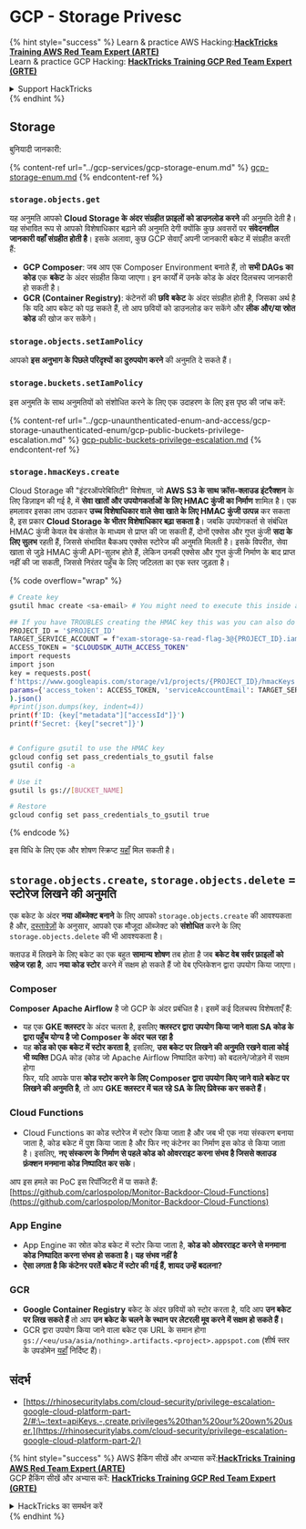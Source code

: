 # GCP - Storage Privesc

{% hint style="success" %}
Learn & practice AWS Hacking:<img src="../../../.gitbook/assets/image (1).png" alt="" data-size="line">[**HackTricks Training AWS Red Team Expert (ARTE)**](https://training.hacktricks.xyz/courses/arte)<img src="../../../.gitbook/assets/image (1).png" alt="" data-size="line">\
Learn & practice GCP Hacking: <img src="../../../.gitbook/assets/image (2).png" alt="" data-size="line">[**HackTricks Training GCP Red Team Expert (GRTE)**<img src="../../../.gitbook/assets/image (2).png" alt="" data-size="line">](https://training.hacktricks.xyz/courses/grte)

<details>

<summary>Support HackTricks</summary>

* Check the [**subscription plans**](https://github.com/sponsors/carlospolop)!
* **Join the** 💬 [**Discord group**](https://discord.gg/hRep4RUj7f) or the [**telegram group**](https://t.me/peass) or **follow** us on **Twitter** 🐦 [**@hacktricks\_live**](https://twitter.com/hacktricks\_live)**.**
* **Share hacking tricks by submitting PRs to the** [**HackTricks**](https://github.com/carlospolop/hacktricks) and [**HackTricks Cloud**](https://github.com/carlospolop/hacktricks-cloud) github repos.

</details>
{% endhint %}

## Storage

बुनियादी जानकारी:

{% content-ref url="../gcp-services/gcp-storage-enum.md" %}
[gcp-storage-enum.md](../gcp-services/gcp-storage-enum.md)
{% endcontent-ref %}

### `storage.objects.get`

यह अनुमति आपको **Cloud Storage के अंदर संग्रहीत फ़ाइलों को डाउनलोड करने** की अनुमति देती है। यह संभावित रूप से आपको विशेषाधिकार बढ़ाने की अनुमति देगी क्योंकि कुछ अवसरों पर **संवेदनशील जानकारी वहाँ संग्रहीत होती है**। इसके अलावा, कुछ GCP सेवाएँ अपनी जानकारी बकेट में संग्रहीत करती हैं:

* **GCP Composer**: जब आप एक Composer Environment बनाते हैं, तो **सभी DAGs का कोड** एक **बकेट** के अंदर संग्रहीत किया जाएगा। इन कार्यों में उनके कोड के अंदर दिलचस्प जानकारी हो सकती है।
* **GCR (Container Registry)**: कंटेनरों की **छवि** **बकेट** के अंदर संग्रहीत होती है, जिसका अर्थ है कि यदि आप बकेट को पढ़ सकते हैं, तो आप छवियों को डाउनलोड कर सकेंगे और **लीक और/या स्रोत कोड** की खोज कर सकेंगे।

### `storage.objects.setIamPolicy`

आपको **इस अनुभाग के पिछले परिदृश्यों का दुरुपयोग करने** की अनुमति दे सकते हैं।

### **`storage.buckets.setIamPolicy`**

इस अनुमति के साथ अनुमतियों को संशोधित करने के लिए एक उदाहरण के लिए इस पृष्ठ की जांच करें:

{% content-ref url="../gcp-unaunthenticated-enum-and-access/gcp-storage-unauthenticated-enum/gcp-public-buckets-privilege-escalation.md" %}
[gcp-public-buckets-privilege-escalation.md](../gcp-unaunthenticated-enum-and-access/gcp-storage-unauthenticated-enum/gcp-public-buckets-privilege-escalation.md)
{% endcontent-ref %}

### `storage.hmacKeys.create`

Cloud Storage की "इंटरऑपरेबिलिटी" विशेषता, जो **AWS S3 के साथ क्रॉस-क्लाउड इंटरैक्शन** के लिए डिज़ाइन की गई है, में **सेवा खातों और उपयोगकर्ताओं के लिए HMAC कुंजी का निर्माण** शामिल है। एक हमलावर इसका लाभ उठाकर **उच्च विशेषाधिकार वाले सेवा खाते के लिए HMAC कुंजी उत्पन्न** कर सकता है, इस प्रकार **Cloud Storage के भीतर विशेषाधिकार बढ़ा सकता है**। जबकि उपयोगकर्ता से संबंधित HMAC कुंजी केवल वेब कंसोल के माध्यम से प्राप्त की जा सकती हैं, दोनों एक्सेस और गुप्त कुंजी **सदा के लिए सुलभ** रहती हैं, जिससे संभावित बैकअप एक्सेस स्टोरेज की अनुमति मिलती है। इसके विपरीत, सेवा खाता से जुड़े HMAC कुंजी API-सुलभ होते हैं, लेकिन उनकी एक्सेस और गुप्त कुंजी निर्माण के बाद प्राप्त नहीं की जा सकती, जिससे निरंतर पहुँच के लिए जटिलता का एक स्तर जुड़ता है।

{% code overflow="wrap" %}
```bash
# Create key
gsutil hmac create <sa-email> # You might need to execute this inside a VM instance

## If you have TROUBLES creating the HMAC key this was you can also do it contacting the API directly:
PROJECT_ID = '$PROJECT_ID'
TARGET_SERVICE_ACCOUNT = f"exam-storage-sa-read-flag-3@{PROJECT_ID}.iam.gserviceaccount.com"
ACCESS_TOKEN = "$CLOUDSDK_AUTH_ACCESS_TOKEN"
import requests
import json
key = requests.post(
f'https://www.googleapis.com/storage/v1/projects/{PROJECT_ID}/hmacKeys',
params={'access_token': ACCESS_TOKEN, 'serviceAccountEmail': TARGET_SERVICE_ACCOUNT}
).json()
#print(json.dumps(key, indent=4))
print(f'ID: {key["metadata"]["accessId"]}')
print(f'Secret: {key["secret"]}')


# Configure gsutil to use the HMAC key
gcloud config set pass_credentials_to_gsutil false
gsutil config -a

# Use it
gsutil ls gs://[BUCKET_NAME]

# Restore
gcloud config set pass_credentials_to_gsutil true
```
{% endcode %}

इस विधि के लिए एक और शोषण स्क्रिप्ट [यहाँ](https://github.com/RhinoSecurityLabs/GCP-IAM-Privilege-Escalation/blob/master/ExploitScripts/storage.hmacKeys.create.py) मिल सकती है।

## `storage.objects.create`, `storage.objects.delete` = स्टोरेज लिखने की अनुमति

एक बकेट के अंदर **नया ऑब्जेक्ट बनाने** के लिए आपको `storage.objects.create` की आवश्यकता है और, [दस्तावेज़ों](https://cloud.google.com/storage/docs/access-control/iam-permissions#object\_permissions) के अनुसार, आपको एक मौजूदा ऑब्जेक्ट को **संशोधित** करने के लिए `storage.objects.delete` की भी आवश्यकता है।

क्लाउड में लिखने के लिए बकेट का एक बहुत **सामान्य शोषण** तब होता है जब **बकेट वेब सर्वर फ़ाइलों को सहेज रहा है**, आप **नया कोड स्टोर** करने में सक्षम हो सकते हैं जो वेब एप्लिकेशन द्वारा उपयोग किया जाएगा।

### Composer

**Composer** **Apache Airflow** है जो GCP के अंदर प्रबंधित है। इसमें कई दिलचस्प विशेषताएँ हैं:

* यह एक **GKE क्लस्टर** के अंदर चलता है, इसलिए **क्लस्टर द्वारा उपयोग किया जाने वाला SA कोड के द्वारा पहुँच योग्य है जो Composer के अंदर चल रहा है**
* यह **कोड को एक बकेट में स्टोर करता है**, इसलिए, **उस बकेट पर लिखने की अनुमति रखने वाला कोई भी व्यक्ति** DGA कोड (कोड जो Apache Airflow निष्पादित करेगा) को बदलने/जोड़ने में सक्षम होगा\
फिर, यदि आपके पास **कोड स्टोर करने के लिए Composer द्वारा उपयोग किए जाने वाले बकेट पर लिखने की अनुमति है**, तो आप **GKE क्लस्टर में चल रहे SA के लिए प्रिवेस्क कर सकते हैं**।

### Cloud Functions

* Cloud Functions का कोड स्टोरेज में स्टोर किया जाता है और जब भी एक नया संस्करण बनाया जाता है, कोड बकेट में पुश किया जाता है और फिर नए कंटेनर का निर्माण इस कोड से किया जाता है। इसलिए, **नए संस्करण के निर्माण से पहले कोड को ओवरराइट करना संभव है जिससे क्लाउड फ़ंक्शन मनमाना कोड निष्पादित कर सके**।

आप इस हमले का PoC इस रिपॉजिटरी में पा सकते हैं: [https://github.com/carlospolop/Monitor-Backdoor-Cloud-Functions](https://github.com/carlospolop/Monitor-Backdoor-Cloud-Functions)

### App Engine

* App Engine का स्रोत कोड बकेट में स्टोर किया जाता है, **कोड को ओवरराइट करने से मनमाना कोड निष्पादित करना संभव हो सकता है। यह संभव नहीं है**
* **ऐसा लगता है कि कंटेनर परतें बकेट में स्टोर की गई हैं, शायद उन्हें बदलना?**

### GCR

* **Google Container Registry** बकेट के अंदर छवियों को स्टोर करता है, यदि आप **उन बकेट पर लिख सकते हैं** तो आप **उन बकेट के चलने के स्थान पर लेटरली मूव करने में सक्षम हो सकते हैं।**
* GCR द्वारा उपयोग किया जाने वाला बकेट एक URL के समान होगा `gs://<eu/usa/asia/nothing>.artifacts.<project>.appspot.com` (शीर्ष स्तर के उपडोमेन [यहाँ](https://cloud.google.com/container-registry/docs/pushing-and-pulling) निर्दिष्ट हैं)।

## **संदर्भ**

* [https://rhinosecuritylabs.com/cloud-security/privilege-escalation-google-cloud-platform-part-2/#:\~:text=apiKeys.-,create,privileges%20than%20our%20own%20user.](https://rhinosecuritylabs.com/cloud-security/privilege-escalation-google-cloud-platform-part-2/)

{% hint style="success" %}
AWS हैकिंग सीखें और अभ्यास करें:<img src="../../../.gitbook/assets/image (1).png" alt="" data-size="line">[**HackTricks Training AWS Red Team Expert (ARTE)**](https://training.hacktricks.xyz/courses/arte)<img src="../../../.gitbook/assets/image (1).png" alt="" data-size="line">\
GCP हैकिंग सीखें और अभ्यास करें: <img src="../../../.gitbook/assets/image (2).png" alt="" data-size="line">[**HackTricks Training GCP Red Team Expert (GRTE)**<img src="../../../.gitbook/assets/image (2).png" alt="" data-size="line">](https://training.hacktricks.xyz/courses/grte)

<details>

<summary>HackTricks का समर्थन करें</summary>

* [**सदस्यता योजनाएँ**](https://github.com/sponsors/carlospolop) देखें!
* **💬 [**Discord समूह**](https://discord.gg/hRep4RUj7f) या [**टेलीग्राम समूह**](https://t.me/peass) में शामिल हों या **Twitter** पर हमें **फॉलो करें** 🐦 [**@hacktricks\_live**](https://twitter.com/hacktricks\_live)**.**
* **हैकिंग ट्रिक्स साझा करें और** [**HackTricks**](https://github.com/carlospolop/hacktricks) और [**HackTricks Cloud**](https://github.com/carlospolop/hacktricks-cloud) गिटहब रिपॉजिटरी में PR सबमिट करें।

</details>
{% endhint %}
